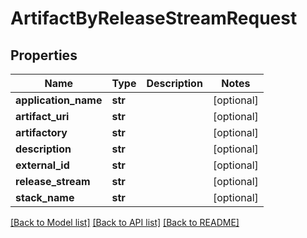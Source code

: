 # ArtifactByReleaseStreamRequest

## Properties
Name | Type | Description | Notes
------------ | ------------- | ------------- | -------------
**application_name** | **str** |  | [optional] 
**artifact_uri** | **str** |  | [optional] 
**artifactory** | **str** |  | [optional] 
**description** | **str** |  | [optional] 
**external_id** | **str** |  | [optional] 
**release_stream** | **str** |  | [optional] 
**stack_name** | **str** |  | [optional] 

[[Back to Model list]](../README.md#documentation-for-models) [[Back to API list]](../README.md#documentation-for-api-endpoints) [[Back to README]](../README.md)


